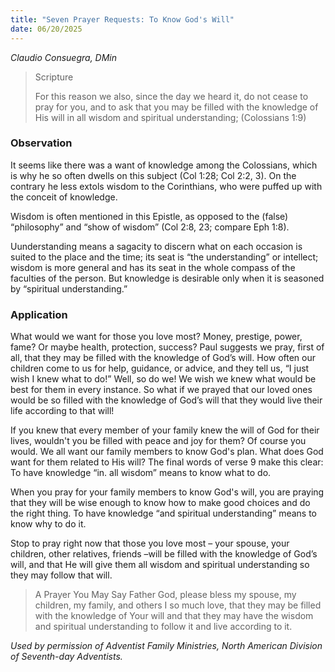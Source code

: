 ```yaml
---
title: "Seven Prayer Requests: To Know God's Will"
date: 06/20/2025
---
```


_Claudio Consuegra, DMin_

> <p>Scripture</p>
> For this reason we also, since the day we heard it, do not cease to pray for you, and to ask that you may be filled with the knowledge of His will in all wisdom and spiritual understanding; (Colossians 1:9)

### Observation

It seems like there was a want of knowledge among the Colossians, which is why he so often dwells on this subject (Col 1:28; Col 2:2, 3). On the contrary he less extols wisdom to the Corinthians, who were puffed up with the conceit of knowledge.

Wisdom is often mentioned in this Epistle, as opposed to the (false) “philosophy” and “show of wisdom” (Col 2:8, 23; compare Eph 1:8).

Uunderstanding means a sagacity to discern what on each occasion is suited to the place and the time; its seat is “the understanding” or intellect; wisdom is more general and has its seat in the whole compass of the faculties of the person. But knowledge is desirable only when it is seasoned by “spiritual understanding.”

### Application

What would we want for those you love most? Money, prestige, power, fame? Or maybe health, protection, success? Paul suggests we pray, first of all, that they may be filled with the knowledge of God’s will. How often our children come to us for help, guidance, or advice, and they tell us, “I just wish I knew what to do!” Well, so do we! We wish we knew what would be best for them in every instance. So what if we prayed that our loved ones would be so filled with the knowledge of God’s will that they would live their life according to that will!

If you knew that every member of your family knew the will of God for their lives, wouldn't you be filled with peace and joy for them? Of course you would. We all want our family members to know God's plan. What does God want for them related to His will? The final words of verse 9 make this clear: To have knowledge “in. all wisdom” means to know what to do.

When you pray for your family members to know God's will, you are praying that they will be wise enough to know how to make good choices and do the right thing. To have knowledge “and spiritual understanding” means to know why to do it.

Stop to pray right now that those you love most – your spouse, your children, other relatives, friends –will be filled with the knowledge of God’s will, and that He will give them all wisdom and spiritual understanding so they may follow that will.

> <callout>A Prayer You May Say</callout>
> Father God, please bless my spouse, my children, my family, and others I so much love, that they may be filled with the knowledge of Your will and that they may have the wisdom and spiritual understanding to follow it and live according to it.

_Used by permission of Adventist Family Ministries, North American Division of Seventh-day Adventists._